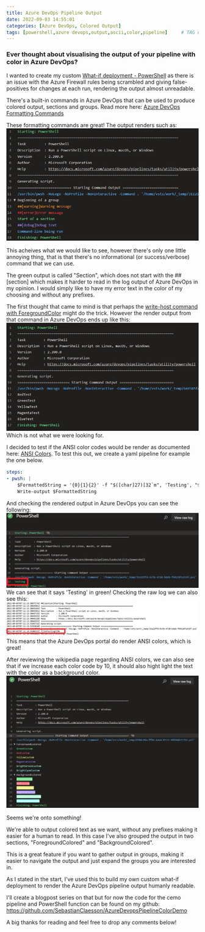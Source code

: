 ```yaml
---
title: Azure DevOps Pipeline Output
date: 2022-09-03 14:55:01
categories: [Azure DevOps, Colored Output]
tags: [powershell,azure devops,output,ascii,color,pipeline]     # TAG names should always be lowercase
---
```

### Ever thought about visualising the output of your pipeline with color in Azure DevOps?

I wanted to create my custom [What-if deployment - PowerShell](https://docs.microsoft.com/en-us/azure/azure-resource-manager/templates/deploy-what-if?tabs=azure-powershell) as there is an issue with the Azure Firewall rules being scrambled and giving false-positives for changes at each run, rendering the output almost unreadable.

There's a built-in commands in Azure DevOps that can be used to produce colored output, sections and groups.
Read more here: [Azure DevOps Formatting Commands](https://docs.microsoft.com/en-us/azure/devops/pipelines/scripts/logging-commands?view=azure-devops&tabs=powershell#formatting-commands)

These formatting commands are great! The output renders such as:
![Azure DevOps formatting commands](/assets/images/2022/2022-09-03-2.png)

This acheives what we would like to see, however there's only one little annoying thing, that is that there's no informational (or success/verbose) command that we can use.

The green output is called "Section", which does not start with the ##[section] which makes it harder to read in the log output of Azure DevOps in my opinion. I would simply like to have my error text in the color of my choosing and without any prefixes.

The first thought that came to mind is that perhaps the [write-host command with ForegroundColor](https://docs.microsoft.com/en-us/powershell/module/microsoft.powershell.utility/write-host?view=powershell-7.2#example-4-write-with-different-text-and-background-colors) might do the trick.
However the render output from that command in Azure DevOps ends up like this:
![write-host](/assets/images/2022/2022-09-03-1.png)
Which is not what we were looking for.

I decided to test if the ANSI color codes would be render as documented here: [ANSI Colors](https://en.wikipedia.org/wiki/ANSI_escape_code#3-bit_and_4-bit).
To test this out, we create a yaml pipeline for example the one below.
```yaml
steps:
- pwsh: |
    $FormattedString = '{0}{1}{2}' -f "$([char]27)[32`m", 'Testing', "$([char]27)[0m"
    Write-output $FormattedString
```
And checking the rendered output in Azure DevOps you can see the following:
![ANSI Output](/assets/images/2022/2022-09-03-3.png)
We can see that it says 'Testing' in green!
Checking the raw log we can also see this:
![ANSI Output - Raw log](/assets/images/2022/2022-09-03-4.png)
This means that the Azure DevOps portal do render ANSI colors, which is great!

After reviewing the wikipedia page regarding ANSI colors, we can also see that if we increase each color code by 10, it should also hight light the text with the color as a background color.
![Azure DevOps background and foreground colored](/assets/images/2022/2022-09-03-5.png)

Seems we're onto something! 

We're able to output colored text as we want, without any prefixes making it easier for a human to read.
In this case I've also grouped the output in two sections, "ForegroundColored" and "BackgroundColored".

This is a great feature if you want to gather output in groups, making it easier to navigate the output and just expand the groups you are interested in.

As I stated in the start, I've used this to build my own custom what-if deployment to render the Azure DevOps pipeline output humanly readable.

I'll create a blogpost series on that but for now the code for the cemo pipeline and PowerShell function can be found on my github: https://github.com/SebastianClaesson/AzureDevopsPipelineColorDemo

A big thanks for reading and feel free to drop any comments below!